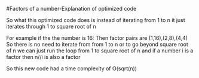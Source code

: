 #Factors of a number-Explanation of optimized code

So what this optimized code does is instead of iterating from 1 to n it just iterates through 1 to square root of n

For example if the the number is 16:
  Then factor pairs are (1,16),(2,8),(4,4)
  So there is no need to iterate from from 1 to n or to go beyond square root of n
  we can just run the loop from 1 to square root of n
  and if a number i is a factor then n//i is also a factor
  
 So this new code had a time complexity of O(sqrt(n))
